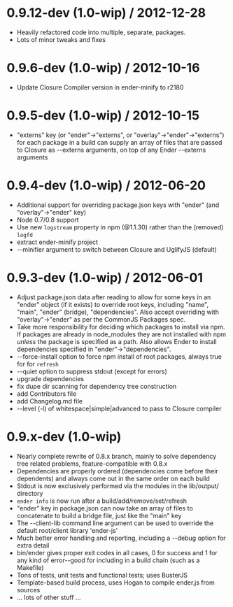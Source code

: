 0.9.12-dev (1.0-wip) / 2012-12-28
=================================

 * Heavily refactored code into multiple, separate, packages.
 * Lots of minor tweaks and fixes

0.9.6-dev (1.0-wip) / 2012-10-16
================================

  * Update Closure Compiler version in ender-minify to r2180

0.9.5-dev (1.0-wip) / 2012-10-15
================================

  * "externs" key (or "ender"->"externs", or "overlay"->"ender"->"externs") for each package in a build can supply an array of files that are passed to Closure as --externs arguments, on top of any Ender --externs arguments

0.9.4-dev (1.0-wip) / 2012-06-20
================================

  * Additional support for overriding package.json keys with "ender" (and "overlay"->"ender" key)
  * Node 0.7/0.8 support
  * Use new `logstream` property in npm (@1.1.30) rather than the (removed) `logfd`
  * extract ender-minify project
  * --minifier argument to switch between Closure and UglifyJS (default)

0.9.3-dev (1.0-wip) / 2012-06-01 
================================

  * Adjust package.json data after reading to allow for some keys in an "ender" object (if it exists) to override root keys, including "name", "main", "ender" (bridge), "dependencies". Also accept overriding with "overlay"->"ender" as per the CommonJS Packages spec.
  * Take more responsibility for deciding which packages to install via npm. If packages are already in node_modules they are not installed with npm *unless* the package is specified as a path. Also allows Ender to install dependencies specified in "ender"->"dependencies".
  * --force-install option to force npm install of root packages, always true for for `refresh`
  * --quiet option to suppress stdout (except for errors)
  * upgrade dependencies
  * fix dupe dir scanning for dependency tree construction
  * add Contributors file
  * add Changelog.md file
  * --level (-l) of whitespace|simple|advanced to pass to Closure compiler

0.9.x-dev (1.0-wip)
===================

 * Nearly complete rewrite of 0.8.x branch, mainly to solve dependency tree related problems, feature-compatible with 0.8.x
 * Dependencies are properly ordered (dependencies come before their dependents) and always come out in the same order on each build
 * Stdout is now exclusively performed via the modules in the lib/output/ directory
 * `ender info` is now run after a build/add/remove/set/refresh
 * "ender" key in package.json can now take an array of files to concatenate to build a bridge file, just like the "main" key
 * The --client-lib command line argument can be used to override the default root/client library 'ender-js'
 * Much better error handling and reporting, including a --debug option for extra detail
 * bin/ender gives proper exit codes in all cases, 0 for success and 1 for any kind of error--good for including in a build chain (such as a Makefile)
 * Tons of tests, unit tests and functional tests; uses BusterJS
 * Template-based build process, uses Hogan to compile ender.js from sources
 * ... lots of other stuff ...